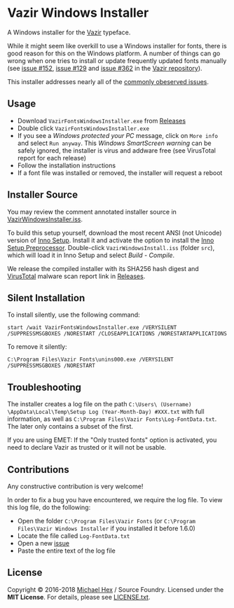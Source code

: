 # Vazir Windows Installer

A Windows installer for the [Vazir](https://github.com/rastikerdar/vazir-font) typeface.

While it might seem like overkill to use a Windows installer for fonts, there is good reason for this on the Windows platform. A number of things can go wrong when one tries to install or update frequently updated fonts manually (see [issue #152](https://github.com/rastikerdar/vazir-font/issues/152), [issue #129](https://github.com/rastikerdar/vazir-font/issues/129) and [issue #362](https://github.com/rastikerdar/vazir-font/issues/362) in the [Vazir repository](https://github.com/rastikerdar/vazir-font/)). 

This installer addresses nearly all of the [commonly obeserved issues](https://github.com/xmha97/Vazir-windows-installer/blob/master/FontInstallationIssues.md).


## Usage

- Download `VazirFontsWindowsInstaller.exe` from [Releases](https://github.com/xmha97/Vazir-windows-installer/releases/latest)
- Double click `VazirFontsWindowsInstaller.exe`
- If you see a *Windows protected your PC* message, click on `More info` and select `Run anyway`. This *Windows SmartScreen warning* can be safely ignored, the installer is virus and addware free (see VirusTotal report for each release) 
- Follow the installation instructions
- If a font file was installed or removed, the installer will request a reboot

## Installer Source

You may review the comment annotated installer source in [VazirWindowsInstaller.iss](https://github.com/xmha97/Vazir-windows-installer/blob/master/src/VazirWindowsInstaller.iss).

To build this setup yourself, download the most recent ANSI (not Unicode) version of [Inno Setup](http://www.jrsoftware.org/isdl.php). Install it and activate the option to install the [Inno Setup Preprocessor](http://www.jrsoftware.org/ispphelp/). Double-click `VazirWindowsInstall.iss` (folder `src`), which will load it in Inno Setup and select *Build* - *Compile*.

We release the compiled installer with its SHA256 hash digest and [VirusTotal](https://virustotal.com/en/) malware scan report link in [Releases](https://github.com/xmha97/Vazir-windows-installer/releases/latest).


## Silent Installation

To install silently, use the following command:

 ``start /wait VazirFontsWindowsInstaller.exe /VERYSILENT /SUPPRESSMSGBOXES /NORESTART /CLOSEAPPLICATIONS /NORESTARTAPPLICATIONS``

To remove it silently:

 ``C:\Program Files\Vazir Fonts\unins000.exe /VERYSILENT /SUPPRESSMSGBOXES /NORESTART``


## Troubleshooting

The installer creates a log file on the path `C:\Users\ (Username) \AppData\Local\Temp\Setup Log (Year-Month-Day) #XXX.txt` with full information, as well as `C:\Program Files\Vazir Fonts\Log-FontData.txt`. The later only contains a subset of the first. 

If you are using EMET: If the "Only trusted fonts" option is activated, you need to declare Vazir as trusted or it will not be usable.


## Contributions

Any constructive contribution is very welcome! 

In order to fix a bug you have encountered, we require the log file. To view this log file, do the following:

- Open the folder `C:\Program Files\Vazir Fonts` (or `C:\Program Files\Vazir Windows Installer` if you installed it before 1.6.0)
- Locate the file called `Log-FontData.txt`
- Open a new [issue](https://github.com/xmha97/Vazir-windows-installer/issues/new)
- Paste the entire text of the log file  


## License
Copyright © 2016-2018 [Michael Hex](http://www.texhex.info/) / Source Foundry. Licensed under the **MIT License**. For details, please see [LICENSE.txt](https://github.com/xmha97/Vazir-windows-installer/blob/master/LICENSE.txt).
